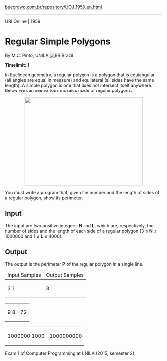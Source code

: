<p><a href="https://www.beecrowd.com.br/repository/UOJ_1959_en.html">beecrowd.com.br/repository/UOJ_1959_en.html</a></p><hr>
<div>
  <span>URI Online | 1959</span>
  <h1>Regular Simple Polygons</h1>
  <div>
    <p>By M.C. Pinto, UNILA <img src="https://resources.beecrowd.com.br/gallery/images/flags/br.gif" alt="BR"> Brazil</p>
  </div>
  <strong>Timelimit: 1</strong>
</div>
<div>
<div>
  <p>In Euclidean geometry, a regular polygon is a polygon that is equiangular (all angles are equal in measure) and equilateral (all sides have the same length). A simple polygon is one that does not intersect itself anywhere. Below we can see various mosaics made of regular polygons.</p>
  <p align="center"><img alt="" src="https://www.urionlinejudge.com.br/gallery/images/contests/C_1.jpg" style="height:284px; width:379px"></p>
  <p></p>
  <p>You must write a program that, given the number and the length of sides of a regular polygon, show its perimeter.</p>
</div>
<h2>Input</h2>
<div>
  <p>The input are two positive integers: <strong>N</strong> and <strong>L</strong>, which are, respectively, the number of sides and the length of each side of a regular polygon (3 ≤ <strong>N</strong> ≤ 1000000 and 1 ≤ <strong>L</strong> ≤ 4000).</p>
</div>
<h2>Output</h2>
<div>
  <p>The output is the perimeter <strong>P</strong> of the regular polygon in a single line.</p>
</div>
<div></div>
<table>
  <thead>
    <tr>
      <td>Input Samples</td>
      <td>Output Samples</td>
    </tr>
  </thead>
  <tbody>
    <tr>
      <td>
        <p>3 1</p>
      </td>
      <td>
        <p>3</p>
      </td>
    </tr>
  </tbody>
</table>
<div></div>
<table>
  <thead>
  </thead>
  <tbody>
    <tr>
      <td>
        <p>9 8</p>
      </td>
      <td>
        <p>72</p>
      </td>
    </tr>
  </tbody>
</table>
<div></div>
  <table>
    <thead>
    </thead>
    <tbody>
      <tr>
        <td>
          <p>1000000 1000</p>
        </td>
        <td>
          <p>1000000000</p>
        </td>
      </tr>
    </tbody>
  </table>
  <p>
  Exam 1 of Computer Programming at UNILA (2015, semester 2)</p>
</div>